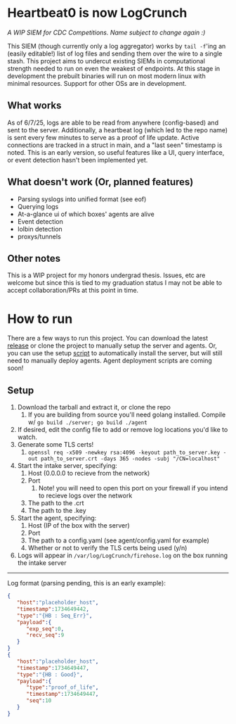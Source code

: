 # Heartbeat0 is now LogCrunch
*A WIP SIEM for CDC Competitions. Name subject to change again :)*

This SIEM (though currently only a log aggregator) works by `tail -f`'ing an (easily editable!) list of log files and sending them over the wire to a single stash. This project aims to undercut existing SIEMs in computational strength needed to run on even the weakest of endpoints. At this stage in development the prebuilt binaries will run on most modern linux with minimal resources. Support for other OSs are in development.

## What works
As of 6/7/25, logs are able to be read from anywhere (config-based) and sent to the server. Additionally, a heartbeat log (which led to the repo name) is sent every few minutes to serve as a proof of life update. Active connections are tracked in a struct in main, and a "last seen" timestamp is noted. This is an early version, so useful features like a UI, query interface, or event detection hasn't been implemented yet.

## What doesn't work (Or, planned features)
- Parsing syslogs into unified format (see eof)
- Querying logs
- At-a-glance ui of which boxes' agents are alive
- Event detection
- lolbin detection
- proxys/tunnels

## Other notes
This is a WIP project for my honors undergrad thesis. Issues, etc are welcome but since this is tied to my graduation status I may not be able to accept collaboration/PRs at this point in time.

# How to run
There are a few ways to run this project. You can download the latest [release](https://github.com/TLop503/LogCrunch/releases) or clone the project to manually setup the server and agents. Or, you can use the setup [script](https://github.com/TLop503/LogCrunch/blob/main/scripts/server_setup.py) to automatically install the server, but will still need to manually deploy agents. Agent deployment scripts are coming soon!

## Setup
1. Download the tarball and extract it, or clone the repo
   1. If you are building from source you'll need golang installed. Compile w/ `go build ./server; go build ./agent`
1. If desired, edit the config file to add or remove log locations you'd like to watch.
1. Generate some TLS certs!
   1. `openssl req -x509 -newkey rsa:4096 -keyout path_to_server.key -out path_to_server.crt -days 365 -nodes -subj "/CN=localhost"`
1. Start the intake server, specifying:
   1. Host (0.0.0.0 to recieve from the network)
   1. Port
      1. Note! you will need to open this port on your firewall if you intend to recieve logs over the network
   1. The path to the .crt
   1. The path to the .key
1. Start the agent, specifying:
   1. Host (IP of the box with the server)
   1. Port
   1. The path to a config.yaml (see agent/config.yaml for example)
   1. Whether or not to verify the TLS certs being used (y/n)
1. Logs will appear in `/var/log/LogCrunch/firehose.log` on the box running the intake server


---


Log format (parsing pending, this is an early example):
```json
{
   "host":"placeholder_host",
   "timestamp":1734649442,
   "type":"{HB : Seq_Err}",
   "payload":{
      "exp_seq":0,
      "recv_seq":9
   }
}
{
   "host":"placeholder_host",
   "timestamp":1734649447,
   "type":"{HB : Good}",
   "payload":{
      "type":"proof_of_life",
      "timestamp":1734649447,
      "seq":10
   }
}
```